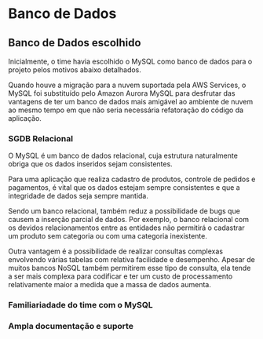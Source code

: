 # Banco de Dados

## Banco de Dados escolhido

Inicialmente, o time havia escolhido o MySQL como banco de dados para o projeto pelos motivos abaixo detalhados. 

Quando houve a migração para a nuvem suportada pela AWS Services, o MySQL foi substituído pelo Amazon Aurora MySQL para desfrutar das vantagens de ter um banco de dados mais amigável ao ambiente de nuvem ao mesmo tempo em que não seria necessária refatoração do código da aplicação.  

### SGDB Relacional

O MySQL é um banco de dados relacional, cuja estrutura naturalmente obriga que os dados inseridos sejam consistentes.

Para uma aplicação que realiza cadastro de produtos, controle de pedidos e pagamentos, é vital que os dados estejam sempre consistentes e que a integridade de dados seja sempre mantida. 

Sendo um banco relacional, também reduz a possibilidade de bugs que causem a inserção parcial de dados. Por exemplo, o banco relacional com os devidos relacionamentos entre as entidades não permitirá o cadastrar um produto sem categoria ou com uma categoria inexistente.

Outra vantagem é a possibilidade de realizar consultas complexas envolvendo várias tabelas com relativa facilidade e desempenho. Apesar de muitos bancos NoSQL também permitirem esse tipo de consulta, ela tende a ser mais complexa para codificar e ter um custo de processamento relativamente maior a medida que a massa de dados aumenta. 

### Familiariadade do time com o MySQL

### Ampla documentação e suporte  